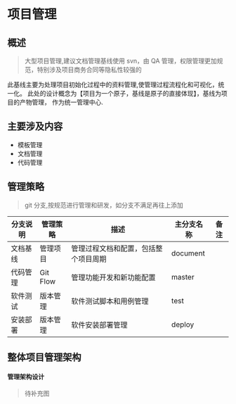 # 项目管理

## 概述

> 大型项目管理,建议文档管理基线使用 svn，由 QA 管理，权限管理更加规范，特别涉及项目商务合同等隐私性较强的

此基线主要为处理项目初始化过程中的资料管理,使管理过程流程化和可视化，统一化。
此处的设计概念为【项目为一个原子，基线是原子的直接体现】，基线为项目的产物管理，
作为统一管理中心.

## 主要涉及内容

- 模板管理
- 文档管理
- 代码管理

## 管理策略

> git 分支,按规范进行管理和研发，如分支不满足再往上添加

| 分支说明 | 管理策略 | 描述                                 | 主分支名称 | 备注 |
| -------- | -------- | ------------------------------------ | ---------- | ---- |
| 文档基线 | 管理项目 | 管理过程文档和配置，包括整个项目周期 | document   |      |
| 代码管理 | Git Flow | 管理功能开发和新功能配置             | master     |      |
| 软件测试 | 版本管理 | 软件测试脚本和用例管理               | test       |      |
| 安装部署 | 版本管理 | 软件安装部署管理                     | deploy     |      |

## 整体项目管理架构

#### 管理架构设计

> 待补充图
